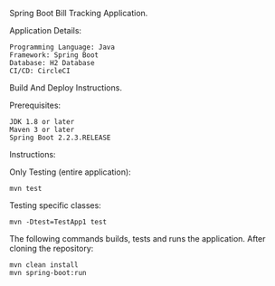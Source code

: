 Spring Boot Bill Tracking Application.

Application Details:

```
Programming Language: Java
Framework: Spring Boot
Database: H2 Database
CI/CD: CircleCI
```

Build And Deploy Instructions.

Prerequisites:

```
JDK 1.8 or later
Maven 3 or later
Spring Boot 2.2.3.RELEASE
```

Instructions:

Only Testing (entire application):

```
mvn test
```

Testing specific classes:

```
mvn -Dtest=TestApp1 test
```

The following commands builds, tests and runs the application. After cloning the repository:

```
mvn clean install
mvn spring-boot:run
```